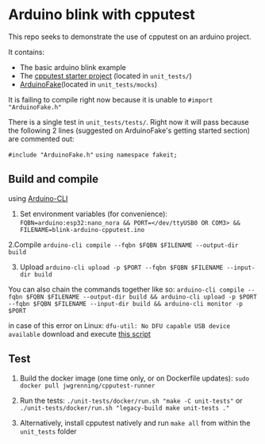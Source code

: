 # Arduino blink with cpputest
This repo seeks to demonstrate the use of cpputest on an arduino project.

It contains: 
 - The basic arduino blink example
 - The [cpputest starter project](https://github.com/jwgrenning/cpputest-starter-project) (located in `unit_tests/`)
 - [ArduinoFake](https://github.com/FabioBatSilva/ArduinoFake)(located in `unit_tests/mocks`)

It is failing to compile right now because it is unable to `#import "ArduinoFake.h"` 

There is a single test in `unit_tests/tests/`.  Right now it will pass because the following 2 lines (suggested on ArduinoFake's getting started section) are commented out:

`#include "ArduinoFake.h"`
`using namespace fakeit;`


## Build and compile
using [Arduino-CLI](https://arduino.github.io/arduino-cli/)

1. Set environment variables (for convenience):
`FQBN=arduino:esp32:nano_nora && PORT=</dev/ttyUSB0 OR COM3> && FILENAME=blink-arduino-cpputest.ino`

2.Compile
`arduino-cli compile --fqbn $FQBN $FILENAME --output-dir build`

3. Upload
`arduino-cli upload -p $PORT --fqbn $FQBN $FILENAME --input-dir build`

You can also chain the commands together like so:
`arduino-cli compile --fqbn $FQBN $FILENAME --output-dir build && arduino-cli upload -p $PORT --fqbn $FQBN $FILENAME --input-dir build && arduino-cli monitor -p $PORT`

in case of this error on Linux:
`dfu-util: No DFU capable USB device available`
download and execute [this script](https://github.com/arduino/ArduinoCore-mbed/blob/main/post_install.sh)


## Test

1. Build the docker image (one time only, or on Dockerfile updates):
`sudo docker pull jwgrenning/cpputest-runner`

2. Run the tests:
`./unit-tests/docker/run.sh "make -C unit-tests"` or 
`./unit-tests/docker/run.sh "legacy-build make unit-tests ."`

3. Alternatively, install cpputest natively and run `make all` from within the `unit_tests` folder
